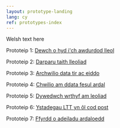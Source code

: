 ```yaml
---
layout: prototype-landing
lang: cy
ref: prototypes-index
---
```


Welsh text here

Prototeip 1: [Dewch o hyd i'ch awdurdod lleol](/property-data-poc/cy/prototypes/dewch-o-hyd-i'ch-awdurdod-lleol)

Prototeip 2: [Darparu taith lleoliad](/property-data-poc/cy/prototypes/darparu-taith-lleoliad)

Prototeip 3: [Archwilio data tir ac eiddo](/property-data-poc/cy/prototypes/archwilio-data-tir-ac-eiddo)

Prototeip 4: [Chwilio am ddata fesul ardal](/property-data-poc/cy/prototypes/chwilio-am-ddata-fesul-ardal)

Prototeip 5: [Dywedwch wrthyf am leoliad](/property-data-poc/cy/prototypes/dywedwch-wrthyf-am-leoliad)

Prototeip 6: [Ystadegau LTT yn ôl cod post](/property-data-poc/cy/prototypes/ystadegau-ltt-yn-ôl-cod-post)

Prototeip 7: [Ffyrdd o adeiladu ardaloedd](/property-data-poc/cy/prototypes/ffyrdd-o-adeiladu-ardaloedd)